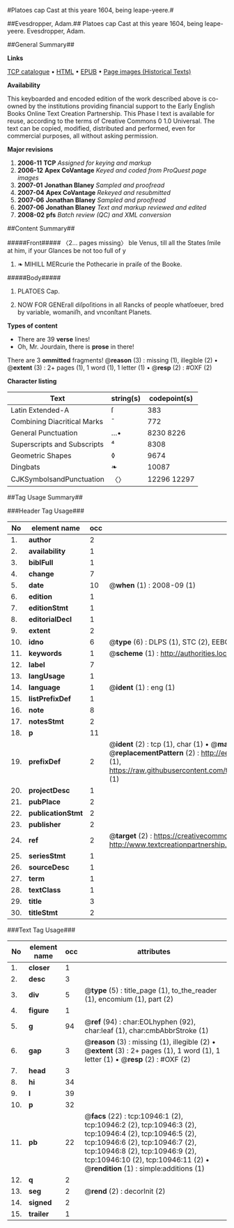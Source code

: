 #Platoes cap Cast at this yeare 1604, being leape-yeere.#

##Evesdropper, Adam.##
Platoes cap Cast at this yeare 1604, being leape-yeere.
Evesdropper, Adam.

##General Summary##

**Links**

[TCP catalogue](http://www.ota.ox.ac.uk/tcp/)  • 
[HTML](http://tei.it.ox.ac.uk/tcp/Texts-HTML/free/A09/A09710.html)  • 
[EPUB](http://tei.it.ox.ac.uk/tcp/Texts-EPUB/free/A09/A09710.epub) • 
[Page images (Historical Texts)](https://data.historicaltexts.jisc.ac.uk/view?pubId=eebo-99846010e&pageId=eebo-99846010e-10946-1)

**Availability**

This keyboarded and encoded edition of the
	       work described above is co-owned by the institutions
	       providing financial support to the Early English Books
	       Online Text Creation Partnership. This Phase I text is
	       available for reuse, according to the terms of Creative
	       Commons 0 1.0 Universal. The text can be copied,
	       modified, distributed and performed, even for
	       commercial purposes, all without asking permission.

**Major revisions**

1. __2006-11__ __TCP__ *Assigned for keying and markup*
1. __2006-12__ __Apex CoVantage__ *Keyed and coded from ProQuest page images*
1. __2007-01__ __Jonathan Blaney__ *Sampled and proofread*
1. __2007-04__ __Apex CoVantage__ *Rekeyed and resubmitted*
1. __2007-06__ __Jonathan Blaney__ *Sampled and proofread*
1. __2007-06__ __Jonathan Blaney__ *Text and markup reviewed and edited*
1. __2008-02__ __pfs__ *Batch review (QC) and XML conversion*

##Content Summary##

#####Front#####
〈2… pages missing〉
ble Venus, till all the States ſmile at him, if your Glances be not too full of y
1. ❧ MIHILL MERcurie the Pothecarie in praiſe of the Booke.

#####Body#####

1. PLATOES Cap.

1. NOW FOR GENErall diſpoſitions in all Rancks of people whatſoeuer, bred by variable, womaniſh, and vnconſtant Planets.

**Types of content**

  * There are 39 **verse** lines!
  * Oh, Mr. Jourdain, there is **prose** in there!

There are 3 **ommitted** fragments! 
 @__reason__ (3) : missing (1), illegible (2)  •  @__extent__ (3) : 2+ pages (1), 1 word (1), 1 letter (1)  •  @__resp__ (2) : #OXF (2)

**Character listing**


|Text|string(s)|codepoint(s)|
|---|---|---|
|Latin Extended-A|ſ|383|
|Combining             Diacritical Marks|̄|772|
|General Punctuation|…•|8230 8226|
|Superscripts             and Subscripts|⁴|8308|
|Geometric Shapes|◊|9674|
|Dingbats|❧|10087|
|CJKSymbolsandPunctuation|〈〉|12296 12297|

##Tag Usage Summary##

###Header Tag Usage###

|No|element name|occ|attributes|
|---|---|---|---|
|1.|__author__|2||
|2.|__availability__|1||
|3.|__biblFull__|1||
|4.|__change__|7||
|5.|__date__|10| @__when__ (1) : 2008-09 (1)|
|6.|__edition__|1||
|7.|__editionStmt__|1||
|8.|__editorialDecl__|1||
|9.|__extent__|2||
|10.|__idno__|6| @__type__ (6) : DLPS (1), STC (2), EEBO-CITATION (1), PROQUEST (1), VID (1)|
|11.|__keywords__|1| @__scheme__ (1) : http://authorities.loc.gov/ (1)|
|12.|__label__|7||
|13.|__langUsage__|1||
|14.|__language__|1| @__ident__ (1) : eng (1)|
|15.|__listPrefixDef__|1||
|16.|__note__|8||
|17.|__notesStmt__|2||
|18.|__p__|11||
|19.|__prefixDef__|2| @__ident__ (2) : tcp (1), char (1)  •  @__matchPattern__ (2) : ([0-9\-]+):([0-9IVX]+) (1), (.+) (1)  •  @__replacementPattern__ (2) : http://eebo.chadwyck.com/downloadtiff?vid=$1&page=$2 (1), https://raw.githubusercontent.com/textcreationpartnership/Texts/master/tcpchars.xml#$1 (1)|
|20.|__projectDesc__|1||
|21.|__pubPlace__|2||
|22.|__publicationStmt__|2||
|23.|__publisher__|2||
|24.|__ref__|2| @__target__ (2) : https://creativecommons.org/publicdomain/zero/1.0/ (1), http://www.textcreationpartnership.org/docs/. (1)|
|25.|__seriesStmt__|1||
|26.|__sourceDesc__|1||
|27.|__term__|1||
|28.|__textClass__|1||
|29.|__title__|3||
|30.|__titleStmt__|2||


###Text Tag Usage###

|No|element name|occ|attributes|
|---|---|---|---|
|1.|__closer__|1||
|2.|__desc__|3||
|3.|__div__|5| @__type__ (5) : title_page (1), to_the_reader (1), encomium (1), part (2)|
|4.|__figure__|1||
|5.|__g__|94| @__ref__ (94) : char:EOLhyphen (92), char:leaf (1), char:cmbAbbrStroke (1)|
|6.|__gap__|3| @__reason__ (3) : missing (1), illegible (2)  •  @__extent__ (3) : 2+ pages (1), 1 word (1), 1 letter (1)  •  @__resp__ (2) : #OXF (2)|
|7.|__head__|3||
|8.|__hi__|34||
|9.|__l__|39||
|10.|__p__|32||
|11.|__pb__|22| @__facs__ (22) : tcp:10946:1 (2), tcp:10946:2 (2), tcp:10946:3 (2), tcp:10946:4 (2), tcp:10946:5 (2), tcp:10946:6 (2), tcp:10946:7 (2), tcp:10946:8 (2), tcp:10946:9 (2), tcp:10946:10 (2), tcp:10946:11 (2)  •  @__rendition__ (1) : simple:additions (1)|
|12.|__q__|2||
|13.|__seg__|2| @__rend__ (2) : decorInit (2)|
|14.|__signed__|2||
|15.|__trailer__|1||
